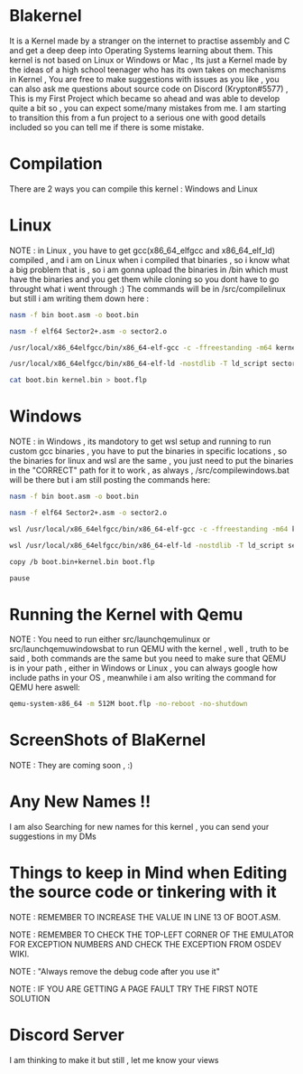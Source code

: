 # Blakernel
It is a Kernel made by a stranger on the internet to practise assembly and C and get a deep deep into Operating Systems learning about them. This kernel is not based on Linux or Windows or Mac , Its just a Kernel made by the ideas of a high school teenager who has its own takes on mechanisms in Kernel , You are free to make suggestions with issues as you like , you can also ask me questions about source code on Discord (Krypton#5577) , This is my First Project which became so ahead and was able to develop quite a bit so , you can expect some/many mistakes from me. I am starting to transition this from a fun project to a serious one with good details included so you can tell me if there is some mistake.

# Compilation
There are 2 ways you can compile this kernel : Windows and Linux

# Linux
NOTE : in Linux , you have to get gcc(x86_64_elfgcc and x86_64_elf_ld) compiled , and i am on Linux when i compiled that binaries , so i know what a big problem that is , so i am gonna upload the binaries in /bin which must have the binaries and you get them while cloning so you dont have to go throught what i went through :)
The commands will be in /src/compilelinux but still i am writing them down here :

```bash
nasm -f bin boot.asm -o boot.bin

nasm -f elf64 Sector2+.asm -o sector2.o

/usr/local/x86_64elfgcc/bin/x86_64-elf-gcc -c -ffreestanding -m64 kernel.c -o kernel.o

/usr/local/x86_64elfgcc/bin/x86_64-elf-ld -nostdlib -T ld_script sector2.o kernel.o -o kernel.bin

cat boot.bin kernel.bin > boot.flp
```

# Windows
NOTE : in Windows , its mandotory to get wsl setup and running to run custom gcc binaries , you have to put the binaries in specific locations , so the binaries for linux and wsl are the same , you just need to put the binaries in the "CORRECT" path for it to work , as always , /src/compilewindows.bat will be there but i am still posting the commands here:

```bash
nasm -f bin boot.asm -o boot.bin

nasm -f elf64 Sector2+.asm -o sector2.o

wsl /usr/local/x86_64elfgcc/bin/x86_64-elf-gcc -c -ffreestanding -m64 kernel.c -o kernel.o

wsl /usr/local/x86_64elfgcc/bin/x86_64-elf-ld -nostdlib -T ld_script sector2.o kernel.o -o kernel.bin

copy /b boot.bin+kernel.bin boot.flp

pause
```

# Running the Kernel with Qemu
NOTE : You need to run either src/launchqemulinux or src/launchqemuwindowsbat to run QEMU with the kernel , well , truth to be said , both commands are the same but you need to make sure that QEMU is in your path , either in Windows or Linux , you can always google how include paths in your OS , meanwhile i am also writing the command for QEMU here aswell:

```bash
qemu-system-x86_64 -m 512M boot.flp -no-reboot -no-shutdown
```

# ScreenShots of BlaKernel
NOTE : They are coming soon , :)

# Any New Names !!
I am also Searching for new names for this kernel , you can send your suggestions in my DMs

# Things to keep in Mind when Editing the source code or tinkering with it

NOTE : REMEMBER TO INCREASE THE VALUE IN LINE 13 OF BOOT.ASM. 

NOTE : REMEMBER TO CHECK THE TOP-LEFT CORNER OF THE EMULATOR FOR EXCEPTION NUMBERS AND CHECK THE EXCEPTION FROM OSDEV WIKI.

NOTE : "Always remove the debug code after you use it"

NOTE : IF YOU ARE GETTING A PAGE FAULT TRY THE FIRST NOTE SOLUTION

# Discord Server
I am thinking to make it but still , let me know your views
